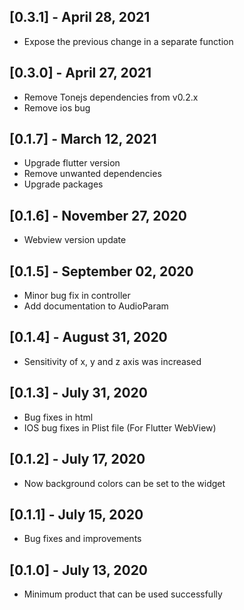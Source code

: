 ## [0.3.1] - April 28, 2021

* Expose the previous change in a separate function

## [0.3.0] - April 27, 2021

* Remove Tonejs dependencies from v0.2.x
* Remove ios bug

## [0.1.7] - March 12, 2021

* Upgrade flutter version
* Remove unwanted dependencies
* Upgrade packages

## [0.1.6] - November 27, 2020

* Webview version update

## [0.1.5] - September 02, 2020

* Minor bug fix in controller
* Add documentation to AudioParam

## [0.1.4] - August 31, 2020

* Sensitivity of x, y and z axis was increased

## [0.1.3] - July 31, 2020

* Bug fixes in html
* IOS bug fixes in Plist file (For Flutter WebView)

## [0.1.2] - July 17, 2020

* Now background colors can be set to the widget

## [0.1.1] - July 15, 2020

* Bug fixes and improvements

## [0.1.0] - July 13, 2020

* Minimum product that can be used successfully

